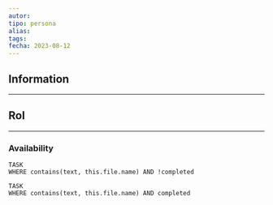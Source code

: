 ```yaml
---
autor:
tipo: persona
alias:
tags: 
fecha: 2023-08-12
---
```


## Information
- - -


## Rol
- - -


### Availability

```dataview
TASK
WHERE contains(text, this.file.name) AND !completed
```

```dataview
TASK
WHERE contains(text, this.file.name) AND completed
```

